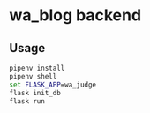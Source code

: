# wa_blog backend

## Usage
```cmd
pipenv install
pipenv shell
set FLASK_APP=wa_judge
flask init_db
flask run
```